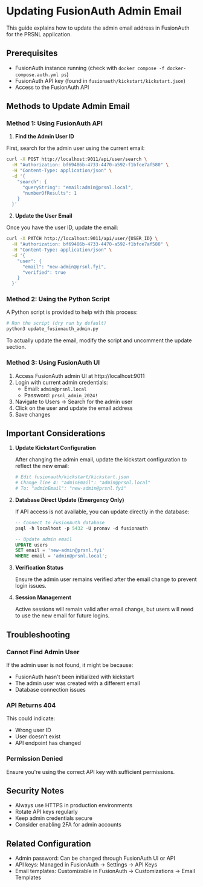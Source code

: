 # Updating FusionAuth Admin Email

This guide explains how to update the admin email address in FusionAuth for the PRSNL application.

## Prerequisites

- FusionAuth instance running (check with `docker compose -f docker-compose.auth.yml ps`)
- FusionAuth API key (found in `fusionauth/kickstart/kickstart.json`)
- Access to the FusionAuth API

## Methods to Update Admin Email

### Method 1: Using FusionAuth API

1. **Find the Admin User ID**

First, search for the admin user using the current email:

```bash
curl -X POST http://localhost:9011/api/user/search \
  -H "Authorization: bf69486b-4733-4470-a592-f1bfce7af580" \
  -H "Content-Type: application/json" \
  -d '{
    "search": {
      "queryString": "email:admin@prsnl.local",
      "numberOfResults": 1
    }
  }'
```

2. **Update the User Email**

Once you have the user ID, update the email:

```bash
curl -X PATCH http://localhost:9011/api/user/{USER_ID} \
  -H "Authorization: bf69486b-4733-4470-a592-f1bfce7af580" \
  -H "Content-Type: application/json" \
  -d '{
    "user": {
      "email": "new-admin@prsnl.fyi",
      "verified": true
    }
  }'
```

### Method 2: Using the Python Script

A Python script is provided to help with this process:

```bash
# Run the script (dry run by default)
python3 update_fusionauth_admin.py
```

To actually update the email, modify the script and uncomment the update section.

### Method 3: Using FusionAuth UI

1. Access FusionAuth admin UI at http://localhost:9011
2. Login with current admin credentials:
   - Email: `admin@prsnl.local`
   - Password: `prsnl_admin_2024!`
3. Navigate to Users → Search for the admin user
4. Click on the user and update the email address
5. Save changes

## Important Considerations

1. **Update Kickstart Configuration**
   
   After changing the admin email, update the kickstart configuration to reflect the new email:
   
   ```bash
   # Edit fusionauth/kickstart/kickstart.json
   # Change line 4: "adminEmail": "admin@prsnl.local"
   # To: "adminEmail": "new-admin@prsnl.fyi"
   ```

2. **Database Direct Update (Emergency Only)**
   
   If API access is not available, you can update directly in the database:
   
   ```sql
   -- Connect to FusionAuth database
   psql -h localhost -p 5432 -U pronav -d fusionauth
   
   -- Update admin email
   UPDATE users 
   SET email = 'new-admin@prsnl.fyi' 
   WHERE email = 'admin@prsnl.local';
   ```

3. **Verification Status**
   
   Ensure the admin user remains verified after the email change to prevent login issues.

4. **Session Management**
   
   Active sessions will remain valid after email change, but users will need to use the new email for future logins.

## Troubleshooting

### Cannot Find Admin User

If the admin user is not found, it might be because:
- FusionAuth hasn't been initialized with kickstart
- The admin user was created with a different email
- Database connection issues

### API Returns 404

This could indicate:
- Wrong user ID
- User doesn't exist
- API endpoint has changed

### Permission Denied

Ensure you're using the correct API key with sufficient permissions.

## Security Notes

- Always use HTTPS in production environments
- Rotate API keys regularly
- Keep admin credentials secure
- Consider enabling 2FA for admin accounts

## Related Configuration

- Admin password: Can be changed through FusionAuth UI or API
- API keys: Managed in FusionAuth → Settings → API Keys
- Email templates: Customizable in FusionAuth → Customizations → Email Templates